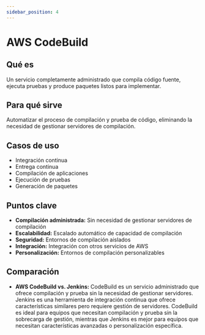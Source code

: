 ```yaml
---
sidebar_position: 4
---
```


# AWS CodeBuild

## Qué es
Un servicio completamente administrado que compila código fuente, ejecuta pruebas y produce paquetes listos para implementar.

## Para qué sirve
Automatizar el proceso de compilación y prueba de código, eliminando la necesidad de gestionar servidores de compilación.

## Casos de uso
- Integración continua
- Entrega continua
- Compilación de aplicaciones
- Ejecución de pruebas
- Generación de paquetes

## Puntos clave
- **Compilación administrada:** Sin necesidad de gestionar servidores de compilación
- **Escalabilidad:** Escalado automático de capacidad de compilación
- **Seguridad:** Entornos de compilación aislados
- **Integración:** Integración con otros servicios de AWS
- **Personalización:** Entornos de compilación personalizables

## Comparación
- **AWS CodeBuild vs. Jenkins:** CodeBuild es un servicio administrado que ofrece compilación y prueba sin la necesidad de gestionar servidores. Jenkins es una herramienta de integración continua que ofrece características similares pero requiere gestión de servidores. CodeBuild es ideal para equipos que necesitan compilación y prueba sin la sobrecarga de gestión, mientras que Jenkins es mejor para equipos que necesitan características avanzadas o personalización específica. 